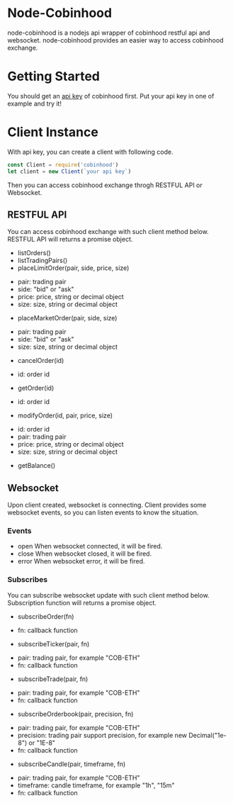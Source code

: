 # Node-Cobinhood
node-cobinhood is a nodejs api wrapper of cobinhood restful api and websocket.
node-cobinhood provides an easier way to access cobinhood exchange.

# Getting Started
You should get an [api key](https://cobinhood.com/api) of cobinhood first.
Put your api key in one of example and try it!

# Client Instance
With api key, you can create a client with following code.

```javascript
const Client = require('cobinhood')
let client = new Client(`your api key`)
```

Then you can access cobinhood exchange throgh RESTFUL API or Websocket.

## RESTFUL API
You can access cobinhood exchange with such client method below.
RESTFUL API will returns a promise object.

* listOrders()
* listTradingPairs()
* placeLimitOrder(pair, side, price, size)
- pair: trading pair
- side: "bid" or "ask"
- price: price, string or decimal object
- size: size, string or decimal object
* placeMarketOrder(pair, side, size)
- pair: trading pair
- side: "bid" or "ask"
- size: size, string or decimal object
* cancelOrder(id)
- id: order id
* getOrder(id)
- id: order id
* modifyOrder(id, pair, price, size)
- id: order id
- pair: trading pair
- price: price, string or decimal object
- size: size, string or decimal object
* getBalance()

## Websocket
Upon client created, websocket is connecting.
Client provides some websocket events, so you can listen events to know the situation.

### Events
* open
When websocket connected, it will be fired.
* close
When websocket closed, it will be fired.
* error
When websocket error, it will be fired.

### Subscribes
You can subscribe websocket update with such client method below.
Subscription function will returns a promise object.

* subscribeOrder(fn)
- fn: callback function
* subscribeTicker(pair, fn)
- pair: trading pair, for example "COB-ETH"
- fn: callback function
* subscribeTrade(pair, fn)
- pair: trading pair, for example "COB-ETH"
- fn: callback function
* subscribeOrderbook(pair, precision, fn)
- pair: trading pair, for example "COB-ETH"
- precision: trading pair support precision, for example new Decimal("1e-8") or "1E-8"
- fn: callback function
* subscribeCandle(pair, timeframe, fn)
- pair: trading pair, for example "COB-ETH"
- timeframe: candle timeframe, for example "1h", "15m"
- fn: callback function
